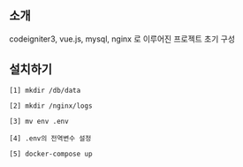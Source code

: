 ## 소개
codeigniter3, vue.js, mysql, nginx 로 이루어진 프로젝트 초기 구성

## 설치하기
```
[1] mkdir /db/data

[2] mkdir /nginx/logs

[3] mv env .env

[4] .env의 전역변수 설정

[5] docker-compose up
```
